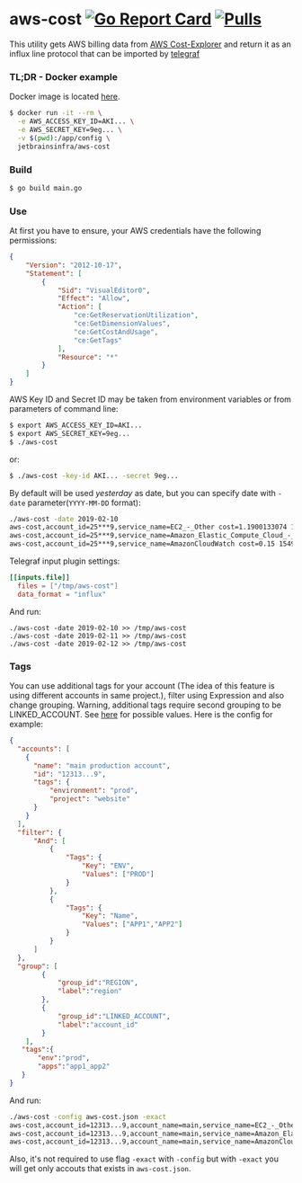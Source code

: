 aws-cost [![Go Report Card](https://goreportcard.com/badge/github.com/jetbrains-infra/aws-cost)](https://goreportcard.com/report/github.com/jetbrains-infra/aws-cost) [![Pulls](https://img.shields.io/docker/pulls/jetbrainsinfra/aws-cost.svg)](https://hub.docker.com/r/jetbrainsinfra/aws-cost)
=====

This utility gets AWS billing data from [AWS Cost-Explorer](https://aws.amazon.com/aws-cost-management/aws-cost-explorer/) and return it as an influx line protocol that can be imported by [telegraf](https://github.com/influxdata/telegraf)

### TL;DR - Docker example
Docker image is located [here](https://hub.docker.com/r/jetbrainsinfra/aws-cost).
```bash
$ docker run -it --rm \
  -e AWS_ACCESS_KEY_ID=AKI... \
  -e AWS_SECRET_KEY=9eg... \
  -v $(pwd):/app/config \
  jetbrainsinfra/aws-cost
```

### Build
```bash
$ go build main.go
```

### Use
At first you have to ensure, your AWS credentials have the following permissions:
```json
{
    "Version": "2012-10-17",
    "Statement": [
        {
            "Sid": "VisualEditor0",
            "Effect": "Allow",
            "Action": [
                "ce:GetReservationUtilization",
                "ce:GetDimensionValues",
                "ce:GetCostAndUsage",
                "ce:GetTags"
            ],
            "Resource": "*"
        }
    ]
}
```

AWS Key ID and Secret ID may be taken from environment variables or from parameters of command line:
```bash
$ export AWS_ACCESS_KEY_ID=AKI...
$ export AWS_SECRET_KEY=9eg...
$ ./aws-cost
```
or:
```bash
$ ./aws-cost -key-id AKI... -secret 9eg...
```

By default will be used *yesterday* as date, but you can specify date with `-date` parameter(`YYYY-MM-DD` format):
```bash
./aws-cost -date 2019-02-10
aws-cost,account_id=25***9,service_name=EC2_-_Other cost=1.1900133074 1549756800000000000
aws-cost,account_id=25***9,service_name=Amazon_Elastic_Compute_Cloud_-_Compute cost=15.1200098849 1549756800000000000
aws-cost,account_id=25***9,service_name=AmazonCloudWatch cost=0.15 1549756800000000000
```

Telegraf input plugin settings:
```toml
[[inputs.file]]
  files = ["/tmp/aws-cost"]
  data_format = "influx"
```
And run:
```
./aws-cost -date 2019-02-10 >> /tmp/aws-cost
./aws-cost -date 2019-02-11 >> /tmp/aws-cost
./aws-cost -date 2019-02-12 >> /tmp/aws-cost
```

### Tags

You can use additional tags for your account (The idea of this feature is using different accounts in same project.), filter using Expression and also change grouping.
Warning, additional tags require second grouping to be LINKED_ACCOUNT. See [here](https://github.com/aws/aws-sdk-go-v2/blob/c698c9b1ca4c7195a49b1c19840f8528898e22e3/service/costexplorer/types/types.go) for possible values. Here is the config for example:
```json
{
  "accounts": [
    {
      "name": "main production account",
      "id": "12313...9",
      "tags": {
          "environment": "prod",
          "project": "website"
      }
    }
  ],
  "filter": {
      "And": [
          {
              "Tags": {
                  "Key": "ENV",
                  "Values": ["PROD"]
              }
          },
          {
              "Tags": {
                  "Key": "Name",
                  "Values": ["APP1","APP2"]
              }
          }
      ]
  },
  "group": [
        {
            "group_id":"REGION",
            "label":"region"
        },
        {
            "group_id":"LINKED_ACCOUNT",
            "label":"account_id"
        }
    ],
   "tags":{
       "env":"prod",
       "apps":"app1_app2"
   }
}
```
And run:
```bash
./aws-cost -config aws-cost.json -exact
aws-cost,account_id=12313...9,account_name=main,service_name=EC2_-_Other,environment=prod,project=website cost=1.1900133074 1549756800000000000
aws-cost,account_id=12313...9,account_name=main,service_name=Amazon_Elastic_Compute_Cloud_-_Compute,environment=prod,project=website cost=15.1200098849 1549756800000000000
aws-cost,account_id=12313...9,account_name=main,service_name=AmazonCloudWatch,environment=prod,project=website cost=0.15 1549756800000000000
```
Also, it's not required to use flag `-exact` with `-config` but with `-exact` you will get only accouts that exists in `aws-cost.json`.

